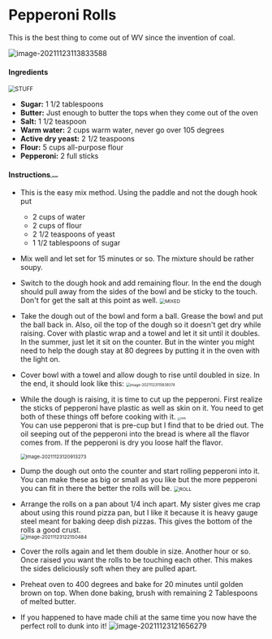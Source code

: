 # Pepperoni Rolls

This is the best thing to come out of WV since the invention of coal.

![image-20211123113833588](images/image-20211123113833588.png)

#### Ingredients

<img src="images/STUFF.JPG" alt="STUFF" style="zoom:80%;" />

- **Sugar:** 1 1/2 tablespoons
- **Butter:**  Just enough to butter the tops when they come out of the oven
- **Salt:** 1 1/2 teaspoon
- **Warm water:** 2 cups warm water, never go over 105 degrees 
- **Active dry yeast:** 2 1/2 teaspoons
- **Flour:** 5 cups all-purpose flour
- **Pepperoni:** 2 full sticks



#### Instructions<img src="images/MIXER.JPG" alt="MIXER" style="zoom:25%;" />

- This is the easy mix method.  Using the paddle and not the dough hook put 

  - 2 cups of water
  - 2 cups of flour 
  - 2 1/2 teaspoons of yeast
  - 1 1/2 tablespoons of sugar

- Mix well and let set for 15 minutes or so.  The mixture should be rather soupy. 

- Switch to the dough hook and add remaining flour.  In the end the dough should pull away from the sides of the bowl and be sticky to the touch.   Don't for get the salt at this point as well.  <img src="images/MIXED.JPG" alt="MIXED" style="zoom:67%;" />

- Take the dough out of the bowl and form a ball.  Grease the bowl and put the ball back in.  Also, oil the top of the dough so it doesn't get dry while raising.  Cover with plastic wrap and a towel and let it sit until it doubles.  In the summer, just let it sit on the counter.  But in the winter you might need to help the dough stay at 80 degrees by putting it in the oven with the light on.   

- Cover bowl with a towel and allow dough to rise until doubled in size. In the end, it should look like this: <img src="images/image-20211123115839374.png" alt="image-20211123115839374" style="zoom:50%;" />

- While the dough is raising, it is time to cut up the pepperoni.  First realize the sticks of pepperoni have plastic as well as skin on it.  You need to get both of these things off before cooking with it.  <img src="images/SKIN.JPG" alt="SKIN" style="zoom:33%;" />  
  You can use pepperoni that is pre-cup but I find that to be dried out.  The oil seeping out of the pepperoni into the bread is where all the flavor comes from.  If the pepperoni is dry you loose half the flavor. 

  <img src="images/image-20211123120913273.png" alt="image-20211123120913273" style="zoom:67%;" />

- Dump the dough out onto the counter and start rolling pepperoni into it.  You can make these as big or small as you like but the more pepperoni you can fit in there the better the  rolls will be.  <img src="images/ROLL.JPG" alt="ROLL" style="zoom:67%;" />

- Arrange the rolls on a pan about 1/4 inch apart.  My sister gives me crap about using this round pizza pan, but I like it because it is heavy gauge steel meant for baking deep dish pizzas.  This gives the bottom of the rolls a good crust.  
  <img src="images/image-20211123122150484.png" alt="image-20211123122150484" style="zoom:67%;" />

- Cover the rolls again and let them double in size.  Another hour or so.  Once raised you want the rolls to be touching each other.   This makes the sides deliciously soft when they are pulled apart. 

- Preheat oven to 400 degrees and bake for 20 minutes until golden brown on top. When done baking, brush with remaining 2 Tablespoons of melted butter. 

- If you happened to have made chili at the same time you now have the perfect roll to dunk into it! 
  ![image-20211123121656279](images/image-20211123121656279.png)

